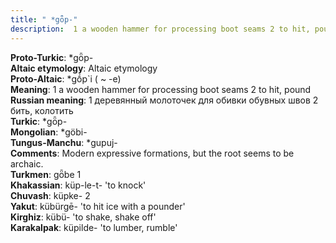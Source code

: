 ```yaml
---
title: " *gȫp-"
description:  1 a wooden hammer for processing boot seams 2 to hit, pound
---
```


<strong>Proto-Turkic</strong>:  *gȫp-<br>
<strong>Altaic etymology</strong>:  Altaic etymology<br>
<strong> Proto-Altaic</strong>:  *gṓp`i ( ~ -e)<br>
<strong>Meaning</strong>:  1 a wooden hammer for processing boot seams 2 to hit, pound<br>
<strong>Russian meaning</strong>:  1 деревянный молоточек для обивки обувных швов 2 бить, колотить<br>
<strong>Turkic</strong>:  *gȫp-<br>
<strong>Mongolian</strong>:  *göbi-<br>
<strong>Tungus-Manchu</strong>:  *gupuj-<br>
<strong>Comments</strong>:  Modern expressive formations, but the root seems to be archaic.<br>
<strong>Turkmen</strong>:  gȫbe 1<br>
<strong>Khakassian</strong>:  küp-le-t- 'to knock'<br>
<strong>Chuvash</strong>:  küpke- 2<br>
<strong>Yakut</strong>:  kübürgē- 'to hit ice with a pounder'<br>
<strong>Kirghiz</strong>:  kübü- 'to shake, shake off'<br>
<strong>Karakalpak</strong>:  küpilde- 'to lumber, rumble'<br>


